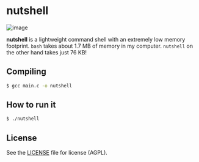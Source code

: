 # nutshell

![image](https://i.imgur.com/c6CdeAi.png)

**nutshell** is a lightweight command shell with an extremely low
memory footprint. `bash` takes about 1.7 MB of memory in my computer.
`nutshell` on the other hand takes just 76 KB!

## Compiling

```bash
$ gcc main.c -o nutshell
```

## How to run it

```bash
$ ./nutshell
```

## License

See the [LICENSE](LICENSE) file for license (AGPL).
